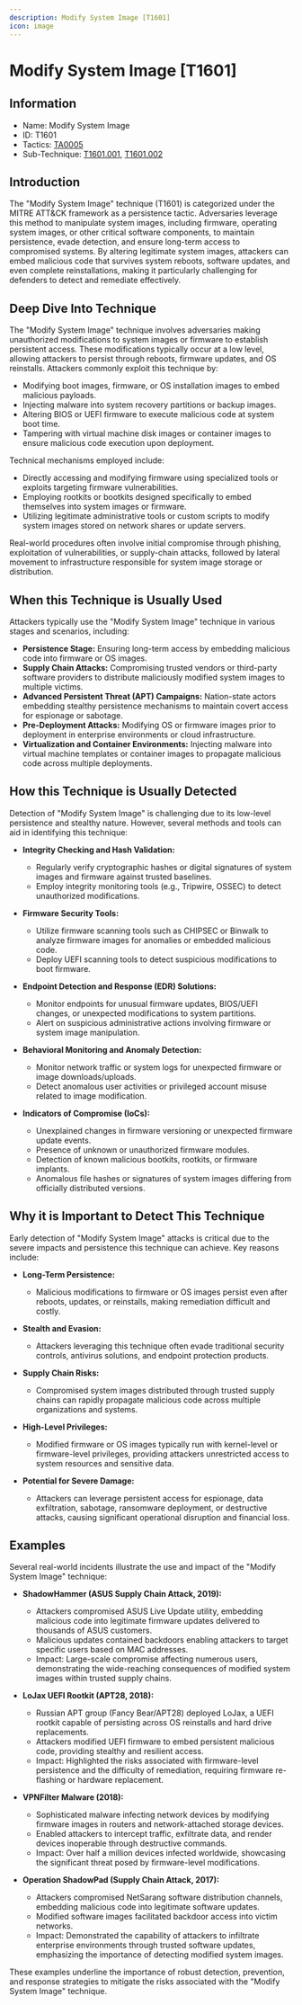 ```yaml
---
description: Modify System Image [T1601]
icon: image
---
```


# Modify System Image [T1601]

## Information

- Name: Modify System Image
- ID: T1601
- Tactics: [TA0005](../TA0005/TA0005.md)
- Sub-Technique: [T1601.001](./T1601.001.md), [T1601.002](./T1601.002.md)

## Introduction

The "Modify System Image" technique (T1601) is categorized under the MITRE ATT&CK framework as a persistence tactic. Adversaries leverage this method to manipulate system images, including firmware, operating system images, or other critical software components, to maintain persistence, evade detection, and ensure long-term access to compromised systems. By altering legitimate system images, attackers can embed malicious code that survives system reboots, software updates, and even complete reinstallations, making it particularly challenging for defenders to detect and remediate effectively.

## Deep Dive Into Technique

The "Modify System Image" technique involves adversaries making unauthorized modifications to system images or firmware to establish persistent access. These modifications typically occur at a low level, allowing attackers to persist through reboots, firmware updates, and OS reinstalls. Attackers commonly exploit this technique by:

- Modifying boot images, firmware, or OS installation images to embed malicious payloads.
- Injecting malware into system recovery partitions or backup images.
- Altering BIOS or UEFI firmware to execute malicious code at system boot time.
- Tampering with virtual machine disk images or container images to ensure malicious code execution upon deployment.

Technical mechanisms employed include:

- Directly accessing and modifying firmware using specialized tools or exploits targeting firmware vulnerabilities.
- Employing rootkits or bootkits designed specifically to embed themselves into system images or firmware.
- Utilizing legitimate administrative tools or custom scripts to modify system images stored on network shares or update servers.

Real-world procedures often involve initial compromise through phishing, exploitation of vulnerabilities, or supply-chain attacks, followed by lateral movement to infrastructure responsible for system image storage or distribution.

## When this Technique is Usually Used

Attackers typically use the "Modify System Image" technique in various stages and scenarios, including:

- **Persistence Stage:** Ensuring long-term access by embedding malicious code into firmware or OS images.
- **Supply Chain Attacks:** Compromising trusted vendors or third-party software providers to distribute maliciously modified system images to multiple victims.
- **Advanced Persistent Threat (APT) Campaigns:** Nation-state actors embedding stealthy persistence mechanisms to maintain covert access for espionage or sabotage.
- **Pre-Deployment Attacks:** Modifying OS or firmware images prior to deployment in enterprise environments or cloud infrastructure.
- **Virtualization and Container Environments:** Injecting malware into virtual machine templates or container images to propagate malicious code across multiple deployments.

## How this Technique is Usually Detected

Detection of "Modify System Image" is challenging due to its low-level persistence and stealthy nature. However, several methods and tools can aid in identifying this technique:

- **Integrity Checking and Hash Validation:**

  - Regularly verify cryptographic hashes or digital signatures of system images and firmware against trusted baselines.
  - Employ integrity monitoring tools (e.g., Tripwire, OSSEC) to detect unauthorized modifications.

- **Firmware Security Tools:**

  - Utilize firmware scanning tools such as CHIPSEC or Binwalk to analyze firmware images for anomalies or embedded malicious code.
  - Deploy UEFI scanning tools to detect suspicious modifications to boot firmware.

- **Endpoint Detection and Response (EDR) Solutions:**

  - Monitor endpoints for unusual firmware updates, BIOS/UEFI changes, or unexpected modifications to system partitions.
  - Alert on suspicious administrative actions involving firmware or system image manipulation.

- **Behavioral Monitoring and Anomaly Detection:**

  - Monitor network traffic or system logs for unexpected firmware or image downloads/uploads.
  - Detect anomalous user activities or privileged account misuse related to image modification.

- **Indicators of Compromise (IoCs):**
  - Unexplained changes in firmware versioning or unexpected firmware update events.
  - Presence of unknown or unauthorized firmware modules.
  - Detection of known malicious bootkits, rootkits, or firmware implants.
  - Anomalous file hashes or signatures of system images differing from officially distributed versions.

## Why it is Important to Detect This Technique

Early detection of "Modify System Image" attacks is critical due to the severe impacts and persistence this technique can achieve. Key reasons include:

- **Long-Term Persistence:**

  - Malicious modifications to firmware or OS images persist even after reboots, updates, or reinstalls, making remediation difficult and costly.

- **Stealth and Evasion:**

  - Attackers leveraging this technique often evade traditional security controls, antivirus solutions, and endpoint protection products.

- **Supply Chain Risks:**

  - Compromised system images distributed through trusted supply chains can rapidly propagate malicious code across multiple organizations and systems.

- **High-Level Privileges:**

  - Modified firmware or OS images typically run with kernel-level or firmware-level privileges, providing attackers unrestricted access to system resources and sensitive data.

- **Potential for Severe Damage:**
  - Attackers can leverage persistent access for espionage, data exfiltration, sabotage, ransomware deployment, or destructive attacks, causing significant operational disruption and financial loss.

## Examples

Several real-world incidents illustrate the use and impact of the "Modify System Image" technique:

- **ShadowHammer (ASUS Supply Chain Attack, 2019):**

  - Attackers compromised ASUS Live Update utility, embedding malicious code into legitimate firmware updates delivered to thousands of ASUS customers.
  - Malicious updates contained backdoors enabling attackers to target specific users based on MAC addresses.
  - Impact: Large-scale compromise affecting numerous users, demonstrating the wide-reaching consequences of modified system images within trusted supply chains.

- **LoJax UEFI Rootkit (APT28, 2018):**

  - Russian APT group (Fancy Bear/APT28) deployed LoJax, a UEFI rootkit capable of persisting across OS reinstalls and hard drive replacements.
  - Attackers modified UEFI firmware to embed persistent malicious code, providing stealthy and resilient access.
  - Impact: Highlighted the risks associated with firmware-level persistence and the difficulty of remediation, requiring firmware re-flashing or hardware replacement.

- **VPNFilter Malware (2018):**

  - Sophisticated malware infecting network devices by modifying firmware images in routers and network-attached storage devices.
  - Enabled attackers to intercept traffic, exfiltrate data, and render devices inoperable through destructive commands.
  - Impact: Over half a million devices infected worldwide, showcasing the significant threat posed by firmware-level modifications.

- **Operation ShadowPad (Supply Chain Attack, 2017):**
  - Attackers compromised NetSarang software distribution channels, embedding malicious code into legitimate software updates.
  - Modified software images facilitated backdoor access into victim networks.
  - Impact: Demonstrated the capability of attackers to infiltrate enterprise environments through trusted software updates, emphasizing the importance of detecting modified system images.

These examples underline the importance of robust detection, prevention, and response strategies to mitigate the risks associated with the "Modify System Image" technique.
